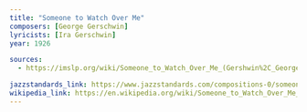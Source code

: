 ```yaml
---
title: "Someone to Watch Over Me"
composers: [George Gerschwin]
lyricists: [Ira Gerschwin]
year: 1926

sources:
  - https://imslp.org/wiki/Someone_to_Watch_Over_Me_(Gershwin%2C_George)

jazzstandards_link: https://www.jazzstandards.com/compositions-0/someonetowatchoverme.htm
wikipedia_link: https://en.wikipedia.org/wiki/Someone_to_Watch_Over_Me_(song)
---
```

